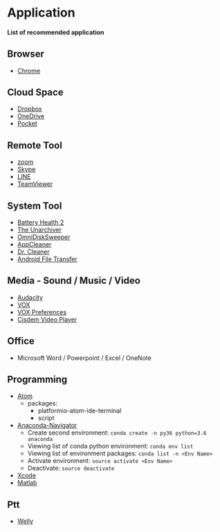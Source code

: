 # Application
#### List of recommended application


## Browser
* [Chrome](https://www.google.com/chrome/index.html)


## Cloud Space
* [Dropbox](https://www.dropbox.com/)
* [OneDrive](https://onedrive.live.com/)
* [Pocket](https://getpocket.com/)


## Remote Tool
* [zoom](https://zoom.us/)
* [Skype](https://www.skype.com/)
* [LINE](https://line.me/)
* [TeamViewer](https://www.teamviewer.us/)


## System Tool
* [Battery Health 2](https://itunes.apple.com/us/app/battery-health-2-monitor-battery-stats-and-usage/id1120214373?mt=12)
* [The Unarchiver](https://theunarchiver.com/)
* [OmniDiskSweeper](https://www.omnigroup.com/more)
* [AppCleaner](https://freemacsoft.net/appcleaner/)
* [Dr. Cleaner](https://itunes.apple.com/us/app/dr-cleaner-disk-mem-clean/id921458519?mt=12)
* [Android File Transfer](https://www.android.com/filetransfer/)


## Media - Sound / Music / Video
* [Audacity](http://www.audacityteam.org/)
* [VOX](https://vox.rocks/mac-music-player)
* [VOX Preferences](https://vox.rocks/mac-music-player/control-extension-download)
* [Cisdem Video Player](https://www.cisdem.com/video-player-mac.html)


## Office
* Microsoft Word / Powerpoint / Excel / OneNote


## Programming
* [Atom](https://atom.io/)
  * packages:
    * platformio-atom-ide-terminal
    * script
* [Anaconda-Navigator](https://anaconda.org/anaconda/anaconda-navigator)
  * Create second environment: `conda create -n py36 python=3.6 anaconda`
  * Viewing list of conda python environment: `conda env list`
  * Viewing list of environment packages: `conda list -n <Env Name>`
  * Activate environment: `source activate <Env Name>`
  * Deactivate: `source deactivate`
* [Xcode](https://developer.apple.com/xcode/)
* [Matlab](https://www.mathworks.com/products/matlab.html)


## Ptt
* [Welly](https://github.com/clyang/welly)
